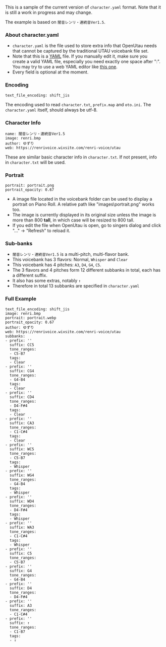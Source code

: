This is a sample of the current version of `character.yaml` format. Note that it is still a work in progress and may change.

The example is based on `闇音レンリ・連続音Ver1.5`.

### About character.yaml
- `character.yaml` is the file used to store extra info that OpenUtau needs that cannot be captured by the traditional UTAU voicebank file set.
- Note that this is a [YAML](https://en.wikipedia.org/wiki/YAML) file. If you manually edit it, make sure you create a valid YAML file, especially you need exactly one space after ":". You may try to use a web YAML editor like [this one](https://codebeautify.org/yaml-editor-online).
- Every field is optional at the moment.

### Encoding
```
text_file_encoding: shift_jis
```
The encoding used to read `character.txt`, `prefix.map` and `oto.ini`. The `character.yaml` itself, should always be utf-8.

### Character Info
```
name: 闇音レンリ・連続音Ver1.5
image: renri.bmp
author: ゆずり
web: https://renrivoice.wixsite.com/renri-voice/utau
```
These are similar basic character info in `character.txt`. If not present, info in `character.txt` will be used.

### Portrait
```
portrait: portrait.png
portrait_opacity: 0.67
```
- A image file located in the voicebank folder can be used to display a portrait on Piano Roll. A relative path like "images\portrait.png" works too.
- The image is currently displayed in its original size unless the image is more than 800 **tall**, in which case will be resized to 800 tall.
- If you edit the file when OpenUtau is open, go to singers dialog and click "..." -> "Refresh" to reload it.

### Sub-banks
- `闇音レンリ・連続音Ver1.5` is a multi-pitch, multi-flavor bank.
- This voicebank has 3 flavors: Normal, `Whisper` and `Clear`
- This voicebank has 4 pitches: `A3`, `D4`, `G4`, `C5`.
- The 3 flavors and 4 pitches form 12 different subbanks in total, each has a different suffix.
- It also has some extras, notably `↑`
- Therefore in total 13 subbanks are specified in `character.yaml`

### Full Example
```name: 闇音レンリ・連続音Ver1.5
text_file_encoding: shift_jis
image: renri.bmp
portrait: portrait.webp
portrait_opacity: 0.67
author: ゆずり
web: https://renrivoice.wixsite.com/renri-voice/utau
subbanks:
- prefix: ''
  suffix: CC5
  tone_ranges:
  - C5-B7
  tags:
  - Clear
- prefix: ''
  suffix: CG4
  tone_ranges:
  - G4-B4
  tags:
  - Clear
- prefix: ''
  suffix: CD4
  tone_ranges:
  - D4-F#4
  tags:
  - Clear
- prefix: ''
  suffix: CA3
  tone_ranges:
  - C1-C#4
  tags:
  - Clear
- prefix: ''
  suffix: WC5
  tone_ranges:
  - C5-B7
  tags:
  - Whisper
- prefix: ''
  suffix: WG4
  tone_ranges:
  - G4-B4
  tags:
  - Whisper
- prefix: ''
  suffix: WD4
  tone_ranges:
  - D4-F#4
  tags:
  - Whisper
- prefix: ''
  suffix: WA3
  tone_ranges:
  - C1-C#4
  tags:
  - Whisper
- prefix: ''
  suffix: C5
  tone_ranges:
  - C5-B7
- prefix: ''
  suffix: G4
  tone_ranges:
  - G4-B4
- prefix: ''
  suffix: D4
  tone_ranges:
  - D4-F#4
- prefix: ''
  suffix: A3
  tone_ranges:
  - C1-C#4
- prefix: ''
  suffix: ↑
  tone_ranges:
  - C1-B7
  tags:
  - ↑
```